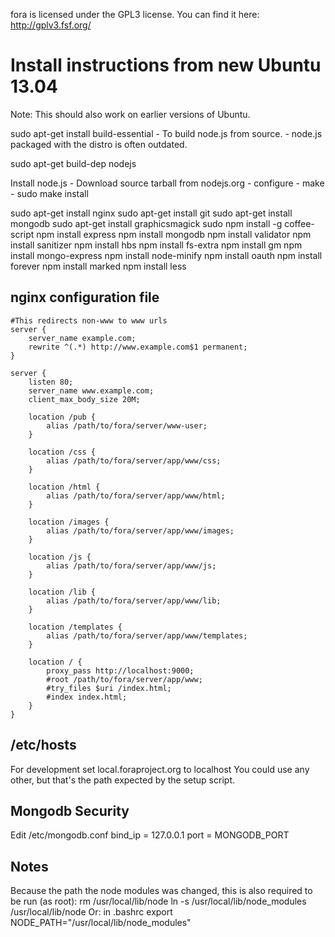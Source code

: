 fora is licensed under the GPL3 license.
You can find it here: http://gplv3.fsf.org/

Install instructions from new Ubuntu 13.04
===============================================
Note: This should also work on earlier versions of Ubuntu.

sudo apt-get install build-essential
    - To build node.js from source.
    - node.js packaged with the distro is often outdated.
    
sudo apt-get build-dep nodejs
    
Install node.js
    - Download source tarball from nodejs.org
    - configure
    - make
    - sudo make install

sudo apt-get install nginx
sudo apt-get install git
sudo apt-get install mongodb
sudo apt-get install graphicsmagick
sudo npm install -g coffee-script
npm install express
npm install mongodb
npm install validator
npm install sanitizer
npm install hbs
npm install fs-extra
npm install gm
npm install mongo-express
npm install node-minify
npm install oauth
npm install forever
npm install marked
npm install less

nginx configuration file
------------------------

```
#This redirects non-www to www urls
server {
    server_name example.com;
    rewrite ^(.*) http://www.example.com$1 permanent;
}

server {
    listen 80;
    server_name www.example.com;
    client_max_body_size 20M;

    location /pub {
        alias /path/to/fora/server/www-user;
    }

    location /css {
        alias /path/to/fora/server/app/www/css;
    }

    location /html {
        alias /path/to/fora/server/app/www/html;
    }

    location /images {
        alias /path/to/fora/server/app/www/images;
    }

    location /js {
        alias /path/to/fora/server/app/www/js;
    }

    location /lib {
        alias /path/to/fora/server/app/www/lib;
    }

    location /templates {
        alias /path/to/fora/server/app/www/templates;
    }

    location / {
        proxy_pass http://localhost:9000;
        #root /path/to/fora/server/app/www;
        #try_files $uri /index.html;
        #index index.html;
    }
}                         
```      

/etc/hosts
----------
For development set local.foraproject.org to localhost
You could use any other, but that's the path expected by the setup script.

Mongodb Security
----------------
Edit /etc/mongodb.conf
bind_ip = 127.0.0.1
port = MONGODB_PORT    

Notes
-----
Because the path the node modules was changed, this is also required to be run (as root):
rm /usr/local/lib/node
ln -s /usr/local/lib/node_modules /usr/local/lib/node 
Or: in .bashrc
export NODE_PATH="/usr/local/lib/node_modules"



